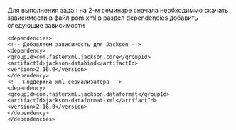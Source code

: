 Для выполнения задач на 2-м семинаре сначала необходиммо скачать зависимости в файл pom.xml
в раздел dependencies добавить следующие зависимости
~~~
<dependencies>
<!-- Добавляем зависимость для Jackson -->
<dependency>
<groupId>com.fasterxml.jackson.core</groupId>
<artifactId>jackson-databind</artifactId>
<version>2.16.0</version>
</dependency>
<!-- Поддержка xml-сериализатора -->
<dependency>
<groupId>com.fasterxml.jackson.dataformat</groupId>
<artifactId>jackson-dataformat-xml</artifactId>
<version>2.16.0</version>
</dependency>
</dependencies>
~~~